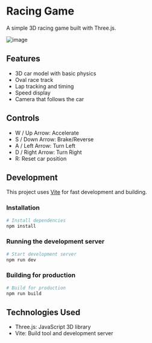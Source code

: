# Racing Game

A simple 3D racing game built with Three.js.

![image](https://github.com/user-attachments/assets/6cea5ec7-b415-440c-9250-0fb182cc1d8c)

## Features

- 3D car model with basic physics
- Oval race track
- Lap tracking and timing
- Speed display
- Camera that follows the car

## Controls

- W / Up Arrow: Accelerate
- S / Down Arrow: Brake/Reverse
- A / Left Arrow: Turn Left
- D / Right Arrow: Turn Right
- R: Reset car position

## Development

This project uses [Vite](https://vitejs.dev/) for fast development and building.

### Installation

```bash
# Install dependencies
npm install
```

### Running the development server

```bash
# Start development server
npm run dev
```

### Building for production

```bash
# Build for production
npm run build
```

## Technologies Used

- Three.js: JavaScript 3D library
- Vite: Build tool and development server 
